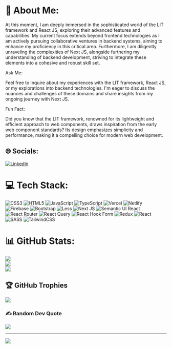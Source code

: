 # 💫 About Me:
At this moment, I am deeply immersed in the sophisticated world of the LIT framework and React JS, exploring their advanced features and capabilities. My current focus extends beyond frontend technologies as I am actively pursuing collaborative ventures in backend systems, aiming to enhance my proficiency in this critical area. Furthermore, I am diligently unraveling the complexities of Next JS, alongside furthering my understanding of backend development, striving to integrate these elements into a cohesive and robust skill set.

Ask Me:

Feel free to inquire about my experiences with the LIT framework, React JS, or my explorations into backend technologies. I'm eager to discuss the nuances and challenges of these domains and share insights from my ongoing journey with Next JS.

Fun Fact:

Did you know that the LIT framework, renowned for its lightweight and efficient approach to web components, draws inspiration from the early web component standards? Its design emphasizes simplicity and performance, making it a compelling choice for modern web development.


## 🌐 Socials:
[![LinkedIn](https://img.shields.io/badge/LinkedIn-%230077B5.svg?logo=linkedin&logoColor=white)](https://www.linkedin.com/in/viraj-nawar-50a595200/) 

# 💻 Tech Stack:
![CSS3](https://img.shields.io/badge/css3-%231572B6.svg?style=flat&logo=css3&logoColor=white) ![HTML5](https://img.shields.io/badge/html5-%23E34F26.svg?style=flat&logo=html5&logoColor=white) ![JavaScript](https://img.shields.io/badge/javascript-%23323330.svg?style=flat&logo=javascript&logoColor=%23F7DF1E) ![TypeScript](https://img.shields.io/badge/typescript-%23007ACC.svg?style=flat&logo=typescript&logoColor=white) ![Vercel](https://img.shields.io/badge/vercel-%23000000.svg?style=flat&logo=vercel&logoColor=white) ![Netlify](https://img.shields.io/badge/netlify-%23000000.svg?style=flat&logo=netlify&logoColor=#00C7B7) ![Firebase](https://img.shields.io/badge/firebase-%23039BE5.svg?style=flat&logo=firebase) ![Bootstrap](https://img.shields.io/badge/bootstrap-%238511FA.svg?style=flat&logo=bootstrap&logoColor=white) ![Less](https://img.shields.io/badge/less-2B4C80?style=flat&logo=less&logoColor=white) ![Next JS](https://img.shields.io/badge/Next-black?style=flat&logo=next.js&logoColor=white) ![Semantic UI React](https://img.shields.io/badge/Semantic%20UI%20React-%2335BDB2.svg?style=flat&logo=SemanticUIReact&logoColor=white) ![React Router](https://img.shields.io/badge/React_Router-CA4245?style=flat&logo=react-router&logoColor=white) ![React Query](https://img.shields.io/badge/-React%20Query-FF4154?style=flat&logo=react%20query&logoColor=white) ![React Hook Form](https://img.shields.io/badge/React%20Hook%20Form-%23EC5990.svg?style=flat&logo=reacthookform&logoColor=white) ![Redux](https://img.shields.io/badge/redux-%23593d88.svg?style=flat&logo=redux&logoColor=white) ![React](https://img.shields.io/badge/react-%2320232a.svg?style=flat&logo=react&logoColor=%2361DAFB) ![SASS](https://img.shields.io/badge/SASS-hotpink.svg?style=flat&logo=SASS&logoColor=white) ![TailwindCSS](https://img.shields.io/badge/tailwindcss-%2338B2AC.svg?style=flat&logo=tailwind-css&logoColor=white)
# 📊 GitHub Stats:
![](https://github-readme-stats.vercel.app/api?username=VirajNawar&theme=tokyonight&hide_border=false&include_all_commits=true&count_private=true)<br/>
![](https://github-readme-streak-stats.herokuapp.com/?user=VirajNawar&theme=tokyonight&hide_border=false)<br/>
![](https://github-readme-stats.vercel.app/api/top-langs/?username=VirajNawar&theme=tokyonight&hide_border=false&include_all_commits=true&count_private=true&layout=compact)

## 🏆 GitHub Trophies
![](https://github-profile-trophy.vercel.app/?username=VirajNawar&theme=radical&no-frame=false&no-bg=true&margin-w=4)

### ✍️ Random Dev Quote
![](https://quotes-github-readme.vercel.app/api?type=horizontal&theme=radical)

---
[![](https://visitcount.itsvg.in/api?id=VirajNawar&icon=0&color=0)](https://visitcount.itsvg.in)

<!-- Proudly created with GPRM ( https://gprm.itsvg.in ) -->
